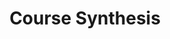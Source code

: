 ---
layout: module
title: "Course Synthesis"
type: topic
num: 11
draft: 1
projects: [2]
start_date: 2025-05-01
slides:
    - start_date: 2025-05-01
      num: 16
      draft: 1
      type: lecture
      title: Course Synthesis
      url: https://docs.google.com/presentation/d/13ZoVNNm5agKxtfgN8SPK6_NVG-ydNjZKFaRmM9dohjg/edit?usp=sharing
---